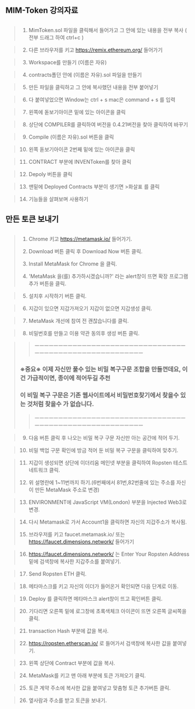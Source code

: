 ## MIM-Token 강의자료

##
> 1. MimToken.sol 파일을 클릭해서 들어가고 그 안에 있는 내용을 전부 복사 ( 전부 드래그 하여 ctrl+c )

> 2. 다른 브라우저를 키고 https://remix.ethereum.org/ 들어가기

> 3. Workspace를 만들기 (이름은 자유)

> 4. contracts폴던 안에 (이름은 자유).sol 파일을 만들기

> 5. 만든 파일을 클릭하고 그 안에 복사했던 내용을 전부 붙어넣기

> 6. 다 붙여넣었으면 Window는 ctrl + s mac은 command + s 를 입력

> 7. 왼쪽에 돋보기아이콘 밑에 있는 아이콘을 클릭

> 8. 상단에 COMPILER를 클릭하여 버전을 0.4.21버전을 찾아 클릭하여 바꾸기

> 9. Compile (이름은 자유).sol 버튼을 클릭

> 10. 왼쪽 돋보기아이콘 2번째 밑에 있는 아이콘을 클릭

> 11. CONTRACT 부분에 INVENToken를 찾아 클릭

> 12. Depoly 버튼을 클릭

> 13. 맨밑에 Deployed Contracts 부분이 생기면 >화살표 를 클릭

> 14. 기능들을 살펴보며 사용하기



## 만든 토큰 보내기

##
> 1. Chrome 키고 https://metamask.io/ 들어가기.
>
> 2. Download 버튼 클릭 후 Download Now 버튼 클릭.
> 
> 3. Install MetaMask for Chrome 을 클릭.
>
> 4. 'MetaMask 을(를) 추가하시겠습니까?' 라는 alert창이 뜨면 확장 프로그램 추가 버튼을 클릭.

> 5. 설치후 시작하기 버튼 클릭.

> 6. 지갑이 있으면 지갑가져오기 지갑이 없으면 지갑생성 클릭.

> 7. MetaMask 개선에 참여 전 괜찮습니다를 클릭.

> 8. 비밀번호를 만들고 이용 약관 동의후 생성 버튼 클릭.

>> ㅡㅡㅡㅡㅡㅡㅡㅡㅡㅡㅡㅡㅡㅡㅡㅡㅡㅡㅡㅡㅡㅡㅡㅡㅡㅡㅡㅡㅡㅡㅡㅡㅡㅡㅡㅡㅡㅡㅡㅡㅡㅡㅡㅡㅡㅡㅡㅡㅡㅡㅡㅡㅡㅡㅡ
>### ※중요※ 이제 자신만 풀수 있는 비밀 복구구문 조합을 만들껀데요, 이건 가급적이면, 종이에 적어두길 추천
>### 이 비밀 복구 구문은 기존 웹사이트에서 비밀번호찾기에서 찾을수 있는 것처럼 찾을수 가 없습니다.
>> ㅡㅡㅡㅡㅡㅡㅡㅡㅡㅡㅡㅡㅡㅡㅡㅡㅡㅡㅡㅡㅡㅡㅡㅡㅡㅡㅡㅡㅡㅡㅡㅡㅡㅡㅡㅡㅡㅡㅡㅡㅡㅡㅡㅡㅡㅡㅡㅡㅡㅡㅡㅡㅡㅡㅡ


> 9. 다음 버튼 클릭 후 나오는 비밀 복구 구문 자신만 아는 공간에 적어 두기.

> 10. 비밀 백업 구문 확인에 방금 적어 둔 비밀 복구 구문을 클릭하여 맞추기.

> 11. 지갑이 생성되면 상단에 이더리움 메인넷 부분을 클릭하여 Ropsten 테스트 네트워크 클릭.
> 
> 12. 위 설명란에 1~11번까지 하기.(6번째에서 81번,82번줄에 있는 주소를 자신이 만든 MetaMask 주소로 변경)

> 13. ENVIRONMENT에 JavaScript VM(London) 부분을 Injected Web3로 변경.

> 14. 다시 Metamask로 가서 Account1을 클릭하면 자신의 지갑주소가 복사됨.
> 
> 15. 브라우저를 키고 faucet.metamask.io/ 또는 https://faucet.dimensions.network/ 들어가기

> 16. https://faucet.dimensions.network/ 는 Enter Your Ropsten Address 밑에 검색창에 복사한 지갑주소를 붙여넣기.

> 17. Send Ropsten ETH 클릭.

> 18. 메타마스크를 키고 자신의 이더가 들어온거 확인되면 다음 단계로 이동.

> 19. Deploy 를 클릭하면 메타마스크 alert창이 뜨고 확인버튼 클릭.

> 20. 기다리면 오른쪽 밑에 로그창에 초록색체크 아이콘이 뜨면 오른쪽 글씨쪽을 클릭.

> 21. transaction Hash 부분에 값을 복사.

> 22. https://ropsten.etherscan.io/ 로 들어가서 검색창에 복사한 값을 붙여넣기.

> 23. 왼쪽 상단에 Contract 부분에 값을 복사.

> 24. MetaMask를 키고 맨 아래 부분에 토큰 가져오기 클릭.

> 25. 토큰 계약 주소에 복사한 값을 붙여넣고 맞춤형 토큰 추가버튼 클릭.

> 26. 옆사람과 주소를 받고 토큰을 보내기.



##
